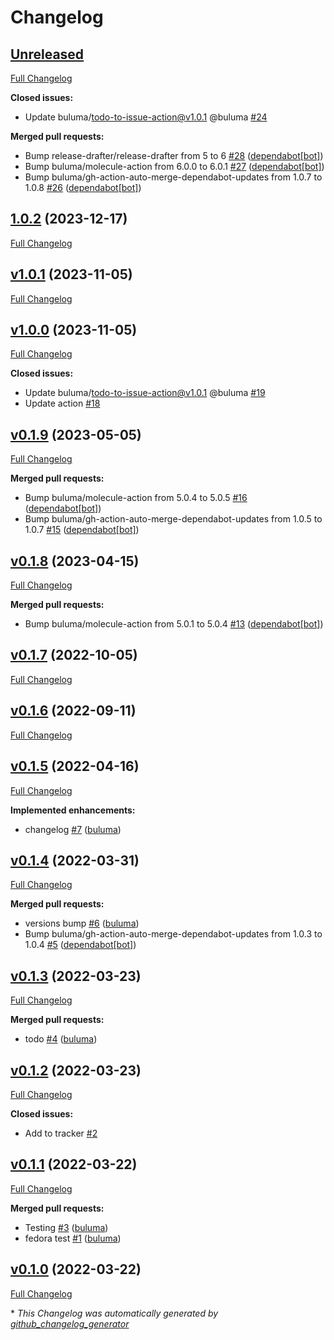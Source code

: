 # Changelog

## [Unreleased](https://github.com/buluma/ansible-role-ansible_lint/tree/HEAD)

[Full Changelog](https://github.com/buluma/ansible-role-ansible_lint/compare/1.0.2...HEAD)

**Closed issues:**

- Update buluma/todo-to-issue-action@v1.0.1 @buluma [\#24](https://github.com/buluma/ansible-role-ansible_lint/issues/24)

**Merged pull requests:**

- Bump release-drafter/release-drafter from 5 to 6 [\#28](https://github.com/buluma/ansible-role-ansible_lint/pull/28) ([dependabot[bot]](https://github.com/apps/dependabot))
- Bump buluma/molecule-action from 6.0.0 to 6.0.1 [\#27](https://github.com/buluma/ansible-role-ansible_lint/pull/27) ([dependabot[bot]](https://github.com/apps/dependabot))
- Bump buluma/gh-action-auto-merge-dependabot-updates from 1.0.7 to 1.0.8 [\#26](https://github.com/buluma/ansible-role-ansible_lint/pull/26) ([dependabot[bot]](https://github.com/apps/dependabot))

## [1.0.2](https://github.com/buluma/ansible-role-ansible_lint/tree/1.0.2) (2023-12-17)

[Full Changelog](https://github.com/buluma/ansible-role-ansible_lint/compare/v1.0.1...1.0.2)

## [v1.0.1](https://github.com/buluma/ansible-role-ansible_lint/tree/v1.0.1) (2023-11-05)

[Full Changelog](https://github.com/buluma/ansible-role-ansible_lint/compare/v1.0.0...v1.0.1)

## [v1.0.0](https://github.com/buluma/ansible-role-ansible_lint/tree/v1.0.0) (2023-11-05)

[Full Changelog](https://github.com/buluma/ansible-role-ansible_lint/compare/v0.1.9...v1.0.0)

**Closed issues:**

- Update buluma/todo-to-issue-action@v1.0.1 @buluma [\#19](https://github.com/buluma/ansible-role-ansible_lint/issues/19)
- Update action [\#18](https://github.com/buluma/ansible-role-ansible_lint/issues/18)

## [v0.1.9](https://github.com/buluma/ansible-role-ansible_lint/tree/v0.1.9) (2023-05-05)

[Full Changelog](https://github.com/buluma/ansible-role-ansible_lint/compare/v0.1.8...v0.1.9)

**Merged pull requests:**

- Bump buluma/molecule-action from 5.0.4 to 5.0.5 [\#16](https://github.com/buluma/ansible-role-ansible_lint/pull/16) ([dependabot[bot]](https://github.com/apps/dependabot))
- Bump buluma/gh-action-auto-merge-dependabot-updates from 1.0.5 to 1.0.7 [\#15](https://github.com/buluma/ansible-role-ansible_lint/pull/15) ([dependabot[bot]](https://github.com/apps/dependabot))

## [v0.1.8](https://github.com/buluma/ansible-role-ansible_lint/tree/v0.1.8) (2023-04-15)

[Full Changelog](https://github.com/buluma/ansible-role-ansible_lint/compare/v0.1.7...v0.1.8)

**Merged pull requests:**

- Bump buluma/molecule-action from 5.0.1 to 5.0.4 [\#13](https://github.com/buluma/ansible-role-ansible_lint/pull/13) ([dependabot[bot]](https://github.com/apps/dependabot))

## [v0.1.7](https://github.com/buluma/ansible-role-ansible_lint/tree/v0.1.7) (2022-10-05)

[Full Changelog](https://github.com/buluma/ansible-role-ansible_lint/compare/v0.1.6...v0.1.7)

## [v0.1.6](https://github.com/buluma/ansible-role-ansible_lint/tree/v0.1.6) (2022-09-11)

[Full Changelog](https://github.com/buluma/ansible-role-ansible_lint/compare/v0.1.5...v0.1.6)

## [v0.1.5](https://github.com/buluma/ansible-role-ansible_lint/tree/v0.1.5) (2022-04-16)

[Full Changelog](https://github.com/buluma/ansible-role-ansible_lint/compare/v0.1.4...v0.1.5)

**Implemented enhancements:**

- changelog [\#7](https://github.com/buluma/ansible-role-ansible_lint/pull/7) ([buluma](https://github.com/buluma))

## [v0.1.4](https://github.com/buluma/ansible-role-ansible_lint/tree/v0.1.4) (2022-03-31)

[Full Changelog](https://github.com/buluma/ansible-role-ansible_lint/compare/v0.1.3...v0.1.4)

**Merged pull requests:**

- versions bump [\#6](https://github.com/buluma/ansible-role-ansible_lint/pull/6) ([buluma](https://github.com/buluma))
- Bump buluma/gh-action-auto-merge-dependabot-updates from 1.0.3 to 1.0.4 [\#5](https://github.com/buluma/ansible-role-ansible_lint/pull/5) ([dependabot[bot]](https://github.com/apps/dependabot))

## [v0.1.3](https://github.com/buluma/ansible-role-ansible_lint/tree/v0.1.3) (2022-03-23)

[Full Changelog](https://github.com/buluma/ansible-role-ansible_lint/compare/v0.1.2...v0.1.3)

**Merged pull requests:**

- todo [\#4](https://github.com/buluma/ansible-role-ansible_lint/pull/4) ([buluma](https://github.com/buluma))

## [v0.1.2](https://github.com/buluma/ansible-role-ansible_lint/tree/v0.1.2) (2022-03-23)

[Full Changelog](https://github.com/buluma/ansible-role-ansible_lint/compare/v0.1.1...v0.1.2)

**Closed issues:**

- Add to tracker [\#2](https://github.com/buluma/ansible-role-ansible_lint/issues/2)

## [v0.1.1](https://github.com/buluma/ansible-role-ansible_lint/tree/v0.1.1) (2022-03-22)

[Full Changelog](https://github.com/buluma/ansible-role-ansible_lint/compare/v0.1.0...v0.1.1)

**Merged pull requests:**

- Testing [\#3](https://github.com/buluma/ansible-role-ansible_lint/pull/3) ([buluma](https://github.com/buluma))
- fedora test [\#1](https://github.com/buluma/ansible-role-ansible_lint/pull/1) ([buluma](https://github.com/buluma))

## [v0.1.0](https://github.com/buluma/ansible-role-ansible_lint/tree/v0.1.0) (2022-03-22)

[Full Changelog](https://github.com/buluma/ansible-role-ansible_lint/compare/79088004016ad3c557172a426daa737d58320825...v0.1.0)



\* *This Changelog was automatically generated by [github_changelog_generator](https://github.com/github-changelog-generator/github-changelog-generator)*
